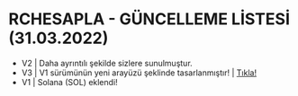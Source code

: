 # RCHESAPLA - GÜNCELLEME LİSTESİ (31.03.2022)

- V2 | Daha ayrıntılı şekilde sizlere sunulmuştur.
- V3 | V1 sürümünün yeni arayüzü şeklinde tasarlanmıştır! | [Tıkla!](https://fatihcelikofficialtr.github.io/rchesapla/v3)
- V1 | Solana (SOL) eklendi!

